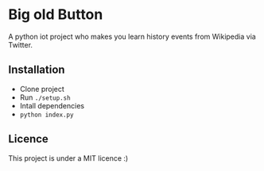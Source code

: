 # Big old Button

A python iot project who makes you learn history events from Wikipedia via Twitter.

## Installation
  - Clone project
  - Run `./setup.sh`
  - Intall dependencies
  - `python index.py`

## Licence

This project is under a MIT licence :)